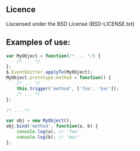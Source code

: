 ## Licence
Liscensed under the BSD License (BSD-LICENSE.txt)

## Examples of use:
```javascript
var MyObject = function(/* ... */) {
	/* ... */
};
$.EventEmitter.applyTo(MyObject);
MyObject.prototype.method = function() {
	/* ... */
	this.trigger('method', ['foo', 'bar']);
	/* ... */
};

/* ... */

var obj = new MyObject();
obj.bind('method', function(a, b) {
	console.log(a); // 'foo'
	console.log(b); // 'bar'
};
```

